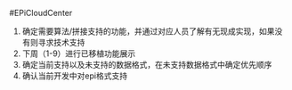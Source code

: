 #EPiCloudCenter
1. 确定需要算法/拼接支持的功能，并通过对应人员了解有无现成实现，如果没有则寻求技术支持
2. 下周（1-9）进行已移植功能展示
3. 确定当前支持以及未支持的数据格式，在未支持数据格式中确定优先顺序
4. 确认当前开发中对epi格式支持